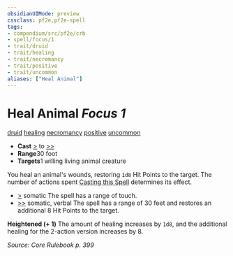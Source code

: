 ```yaml
---
obsidianUIMode: preview
cssclass: pf2e,pf2e-spell
tags:
- compendium/src/pf2e/crb
- spell/focus/1
- trait/druid
- trait/healing
- trait/necromancy
- trait/positive
- trait/uncommon
aliases: ["Heal Animal"]
---
```

# Heal Animal *Focus 1*   
[druid](/rules/traits/druid.md)  [healing](/rules/traits/healing.md)  [necromancy](/rules/traits/necromancy.md)  [positive](/rules/traits/positive.md)  [uncommon](/rules/traits/uncommon.md)  

- **Cast** [>](/rules/core-rulebook/chapter-9-playing-the-game.md#Actions "Single Action") to [>>](/rules/core-rulebook/chapter-9-playing-the-game.md#Actions "Two-Action") 
- **Range**30 foot
- **Targets**1 willing living animal creature

You heal an animal's wounds, restoring `1d8` Hit Points to the target. The number of actions spent [Casting this Spell](/rules/actions/cast-a-spell.md) determines its effect.

- [>](/rules/core-rulebook/chapter-9-playing-the-game.md#Actions "Single Action") somatic The spell has a range of touch.
- [>>](/rules/core-rulebook/chapter-9-playing-the-game.md#Actions "Two-Action") somatic, verbal The spell has a range of 30 feet and restores an additional 8 Hit Points to the target.

**Heightened (+ 1)** The amount of healing increases by `1d8`, and the additional healing for the 2-action version increases by 8.

*Source: Core Rulebook p. 399*